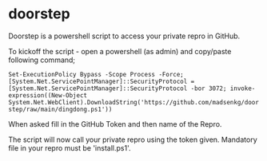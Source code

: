 # doorstep
Doorstep is a powershell script to access your private repro in GitHub.

To kickoff the script - open a powershell (as admin) and copy/paste following command;

`Set-ExecutionPolicy Bypass -Scope Process -Force; [System.Net.ServicePointManager]::SecurityProtocol = [System.Net.ServicePointManager]::SecurityProtocol -bor 3072; invoke-expression((New-Object System.Net.WebClient).DownloadString('https://github.com/madsenkg/doorstep/raw/main/dingdong.ps1'))`

When asked fill in the GitHub Token and then name of the Repro. 

The script will now call your private repro using the token given. Mandatory file in your repro must be 'install.ps1'. 
